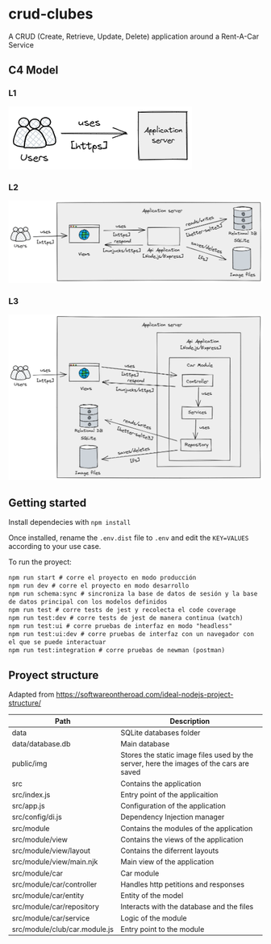 # crud-clubes

A CRUD (Create, Retrieve, Update, Delete) application around a Rent-A-Car Service

## C4 Model

### L1

![C4 Model level 1 diagram](L1.png)

### L2

![C4 Model level 2 diagram](L2.png)

### L3

![C4 Model level 3 diagram](L3.png)

## Getting started

Install dependecies with `npm install`

Once installed, rename the `.env.dist` file to `.env` and edit the `KEY=VALUES` according to your use case.

To run the proyect:

```
npm run start # corre el proyecto en modo producción
npm run dev # corre el proyecto en modo desarrollo
npm run schema:sync # sincroniza la base de datos de sesión y la base de datos principal con los modelos definidos
npm run test # corre tests de jest y recolecta el code coverage
npm run test:dev # corre tests de jest de manera continua (watch)
npm run test:ui # corre pruebas de interfaz en modo "headless"
npm run test:ui:dev # corre pruebas de interfaz con un navegador con el que se puede interactuar
npm run test:integration # corre pruebas de newman (postman)
```

## Proyect structure

Adapted from https://softwareontheroad.com/ideal-nodejs-project-structure/

| Path                          | Description                                                                             |
| ----------------------------- | --------------------------------------------------------------------------------------- |
| data                          | SQLite databases folder                                                                 |
| data/database.db              | Main database                                                                           |
| public/img                    | Stores the static image files used by the server, here the images of the cars are saved |
| src                           | Contains the application                                                                |
| src/index.js                  | Entry point of the applicaition                                                         |
| src/app.js                    | Configuration of the application                                                        |
| src/config/di.js              | Dependency Injection manager                                                            |
| src/module                    | Contains the modules of the application                                                 |
| src/module/view               | Contains the views of the application                                                   |
| src/module/view/layout        | Contains the diferrent layouts                                                          |
| src/module/view/main.njk      | Main view of the application                                                            |
| src/module/car                | Car module                                                                              |
| src/module/car/controller     | Handles http petitions and responses                                                    |
| src/module/car/entity         | Entity of the model                                                                     |
| src/module/car/repository     | Interacts with the database and the files                                               |
| src/module/car/service        | Logic of the module                                                                     |
| src/module/club/car.module.js | Entry point to the module                                                               |

